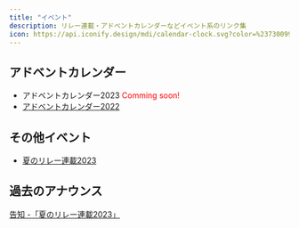 ```yaml
---
title: "イベント"
description: リレー連載・アドベントカレンダーなどイベント系のリンク集
icon: https://api.iconify.design/mdi/calendar-clock.svg?color=%23730099&height=28
---
```


## アドベントカレンダー
- アドベントカレンダー2023 <span style="color: red;">Comming soon!</span>
- [アドベントカレンダー2022](/events/advent-calendar/2022/)

## その他イベント
- [夏のリレー連載2023](/events/season/2023-summer/)

## 過去のアナウンス
[告知 -「夏のリレー連載2023」](/blogs/2023/07/19/announce-summer-relay/)
